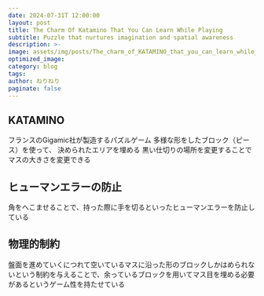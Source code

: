 ```yaml
---
date: 2024-07-31T 12:00:00
layout: post
title: The Charm Of Katamino That You Can Learn While Playing
subtitle: Puzzle that nurtures imagination and spatial awareness
description: >-
image: assets/img/posts/The_charm_of_KATAMINO_that_you_can_learn_while_playing/The_charm_of_KATAMINO_that_you_can_learn_while_playing.jpg
optimized_image: 
category: blog
tags: 
author: ねりねり
paginate: false
---
```


## KATAMINO

フランスのGigamic社が製造するパズルゲーム
多様な形をしたブロック（ピース）を使って、
決められたエリアを埋める
黒い仕切りの場所を変更することで
マスの大きさを変更できる


## ヒューマンエラーの防止

角をへこませることで、持った際に手を切るといったヒューマンエラーを防止している

## 物理的制約

盤面を進めていくにつれて空いているマスに沿った形のブロックしかはめられないという制約を与えることで、余っているブロックを用いてマス目を埋める必要があるというゲーム性を持たせている

